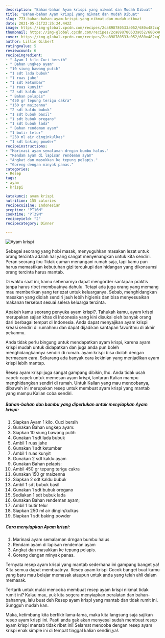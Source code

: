 ```yaml
---
description: "Bahan-bahan Ayam krispi yang nikmat dan Mudah Dibuat"
title: "Bahan-bahan Ayam krispi yang nikmat dan Mudah Dibuat"
slug: 773-bahan-bahan-ayam-krispi-yang-nikmat-dan-mudah-dibuat
date: 2021-05-31T22:26:24.442Z
image: https://img-global.cpcdn.com/recipes/2ca898780533a052/680x482cq70/ayam-krispi-foto-resep-utama.jpg
thumbnail: https://img-global.cpcdn.com/recipes/2ca898780533a052/680x482cq70/ayam-krispi-foto-resep-utama.jpg
cover: https://img-global.cpcdn.com/recipes/2ca898780533a052/680x482cq70/ayam-krispi-foto-resep-utama.jpg
author: Lillie Gilbert
ratingvalue: 5
reviewcount: 6
recipeingredient:
- " Ayam 1 kilo Cuci bersih"
- " Bahan ungkep ayam"
- "10 siung bawang putih"
- "1 sdt lada bubuk"
- "1 ruas jahe"
- "1 sdt ketumbar"
- "1 ruas kunyit"
- "2 sdt kaldu ayam"
- " Bahan pelapis"
- "450 gr tepung terigu cakra"
- "150 gr maizenna"
- "2 sdt kaldu bubuk"
- "1 sdt bubuk basil"
- "1 sdt bubuk oregano"
- "1 sdt bubuk lada"
- " Bahan rendeman ayam"
- "1 butir telur"
- "250 ml air dinginkulkas"
- "1 sdt baking powder"
recipeinstructions:
- "Marinasi ayam semalaman drngan bumbu halus."
- "Rendam ayam di lapisan rendeman ayam"
- "Angkat dan masukkan ke tepung pelapis."
- "Goreng dengan minyak panas."
categories:
- Resep
tags:
- ayam
- krispi

katakunci: ayam krispi 
nutrition: 155 calories
recipecuisine: Indonesian
preptime: "PT16M"
cooktime: "PT39M"
recipeyield: "2"
recipecategory: Dinner

---
```



![Ayam krispi](https://img-global.cpcdn.com/recipes/2ca898780533a052/680x482cq70/ayam-krispi-foto-resep-utama.jpg)

Sebagai seorang yang hobi masak, menyuguhkan masakan lezat untuk orang tercinta adalah hal yang sangat menyenangkan untuk kita sendiri. Peran seorang ibu Tidak cuman menangani rumah saja, tapi kamu pun harus memastikan kebutuhan gizi tercukupi dan hidangan yang dikonsumsi orang tercinta harus mantab.

Di waktu  saat ini, kamu sebenarnya dapat mengorder santapan praktis tanpa harus ribet membuatnya dahulu. Tetapi ada juga orang yang memang mau memberikan yang terlezat untuk keluarganya. Sebab, menghidangkan masakan yang diolah sendiri jauh lebih higienis dan bisa menyesuaikan makanan tersebut sesuai selera keluarga tercinta. 



Apakah kamu seorang penyuka ayam krispi?. Tahukah kamu, ayam krispi merupakan sajian khas di Indonesia yang kini disukai oleh banyak orang dari berbagai tempat di Indonesia. Anda dapat menyajikan ayam krispi kreasi sendiri di rumahmu dan dapat dijadikan santapan favoritmu di akhir pekanmu.

Anda tidak perlu bingung untuk mendapatkan ayam krispi, karena ayam krispi mudah untuk didapatkan dan juga anda pun boleh menghidangkannya sendiri di rumah. ayam krispi bisa diolah dengan bermacam cara. Sekarang ada banyak cara kekinian yang menjadikan ayam krispi lebih mantap.

Resep ayam krispi juga sangat gampang dibikin, lho. Anda tidak usah capek-capek untuk memesan ayam krispi, lantaran Kalian mampu menghidangkan sendiri di rumah. Untuk Kalian yang mau mencobanya, dibawah ini merupakan resep untuk membuat ayam krispi yang mantab yang mampu Kalian coba sendiri.

<!--inarticleads1-->

##### Bahan-bahan dan bumbu yang diperlukan untuk menyiapkan Ayam krispi:

1. Siapkan  Ayam 1 kilo. Cuci bersih
1. Gunakan  Bahan ungkep ayam:
1. Siapkan 10 siung bawang putih
1. Gunakan 1 sdt lada bubuk
1. Ambil 1 ruas jahe
1. Gunakan 1 sdt ketumbar
1. Ambil 1 ruas kunyit
1. Gunakan 2 sdt kaldu ayam
1. Gunakan  Bahan pelapis:
1. Ambil 450 gr tepung terigu cakra
1. Gunakan 150 gr maizenna
1. Siapkan 2 sdt kaldu bubuk
1. Ambil 1 sdt bubuk basil
1. Gunakan 1 sdt bubuk oregano
1. Sediakan 1 sdt bubuk lada
1. Gunakan  Bahan rendeman ayam;
1. Ambil 1 butir telur
1. Siapkan 250 ml air dingin/kulkas
1. Siapkan 1 sdt baking powder




<!--inarticleads2-->

##### Cara menyiapkan Ayam krispi:

1. Marinasi ayam semalaman drngan bumbu halus.
1. Rendam ayam di lapisan rendeman ayam
1. Angkat dan masukkan ke tepung pelapis.
1. Goreng dengan minyak panas.




Ternyata resep ayam krispi yang mantab sederhana ini gampang banget ya! Kita semua dapat membuatnya. Resep ayam krispi Cocok banget buat kamu yang baru mau belajar memasak ataupun untuk anda yang telah ahli dalam memasak.

Tertarik untuk mulai mencoba membuat resep ayam krispi nikmat tidak rumit ini? Kalau mau, yuk kita segera menyiapkan peralatan dan bahan-bahannya, lalu buat deh Resep ayam krispi yang mantab dan tidak rumit ini. Sungguh mudah kan. 

Maka, ketimbang kita berfikir lama-lama, maka kita langsung saja sajikan resep ayam krispi ini. Pasti anda gak akan menyesal sudah membuat resep ayam krispi mantab tidak ribet ini! Selamat mencoba dengan resep ayam krispi enak simple ini di tempat tinggal kalian sendiri,ya!.

